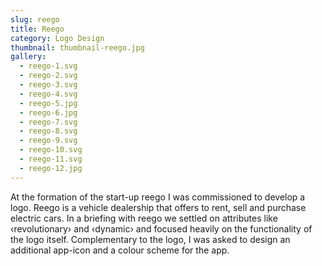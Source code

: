 ```yaml
---
slug: reego
title: Reego
category: Logo Design
thumbnail: thumbnail-reego.jpg
gallery:
  - reego-1.svg
  - reego-2.svg
  - reego-3.svg
  - reego-4.svg
  - reego-5.jpg
  - reego-6.jpg
  - reego-7.svg
  - reego-8.svg
  - reego-9.svg
  - reego-10.svg
  - reego-11.svg
  - reego-12.jpg
---
```

At the formation of the start-up reego I was commissioned to develop a logo. Reego is a vehicle dealership that offers to rent, sell and purchase electric cars. In a briefing with reego we settled on attributes like ‹revolutionary› and ‹dynamic› and focused heavily on the functionality of the logo itself. Complementary to the logo, I was asked to design an additional app-icon and a colour scheme for the app.